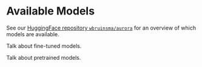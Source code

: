 # Available Models

See our [HuggingFace repository `wbruinsma/aurora`](https://huggingface.co/wbruinsma/aurora)
for an overview of which models are available.

Talk about fine-tuned models.

Talk about pretrained models.
